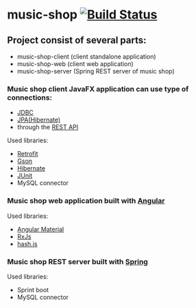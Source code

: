 # music-shop [![Build Status](https://travis-ci.org/hbvhuwe/music-shop.svg?branch=master)](https://travis-ci.org/hbvhuwe/music-shop)

## Project consist of several parts:
 - music-shop-client (client standalone application)
 - music-shop-web (client web application)
 - music-shop-server (Spring REST server of music shop)

### Music shop client JavaFX application can use type of connections:
 - [JDBC](https://ru.wikipedia.org/wiki/Java_Database_Connectivity)
 - [JPA(Hibernate)](http://hibernate.org/)
 - through the [REST API](https://ru.wikipedia.org/wiki/REST)

Used libraries:
 - [Retrofit](http://square.github.io/retrofit/)
 - [Gson](https://github.com/google/gson)
 - [Hibernate](http://hibernate.org/)
 - [JUnit](https://junit.org/junit4/)
 - MySQL connector

### Music shop web application built with [Angular](https://angular.io/)
Used libraries:
 - [Angular Material](https://material.angular.io/)
 - [RxJs](https://angular.io/guide/rx-library)
 - [hash.js](https://www.npmjs.com/package/hash-js)

### Music shop REST server built with [Spring](https://spring.io/)
Used libraries:
 - Sprint boot
 - MySQL connector
